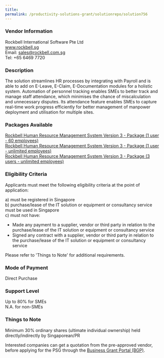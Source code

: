 ```yaml
---
title: 
permalink: /productivity-solutions-grant/solutionrepo/solution756
---
```


### Vendor Information
Rockbell International Software Pte Ltd<br>www.rockbell.sg<br>Email: sales@rockbell.com.sg<br>Tel: +65 6469 7720

### Description

The solution streamlines HR processes by integrating with Payroll and is able to add on E-Leave, E-Claim, E-Documentation modules for a holistic system. Automation of personnel tracking enables SMEs to better track and manage staff attendance, which minimises the chance of miscalculation and unnecessary disputes. Its attendance feature enables SMEs to capture real-time work progress efficiently for better management of manpower deployment and utilisation for multiple sites.

### Packages Available

<a href='https://www.gobusiness.gov.sg/images/psg/Rockbell_HRS_Annex_3_Part_2.pdf' target='_blank'>Rockbell Human Resource Management System Version 3 - Package (1 user - 60 employees)</a><br/>
<a href='https://www.gobusiness.gov.sg/images/psg/Rockbell_HRS_Annex_3_Part_3.pdf' target='_blank'>Rockbell Human Resource Management System Version 3 - Package (1 user - unlimited employees)</a><br/>
<a href='https://www.gobusiness.gov.sg/images/psg/Rockbell_HRS_Annex_3_Part_4.pdf' target='_blank'>Rockbell Human Resource Management System Version 3 - Package (3 users - unlimited employees)</a><br/>

### Eligibility Criteria

Applicants must meet the following eligibility criteria at the point of application:

a) must be registered in Singapore <br>
b) purchase/lease of the IT solution or equipment or consultancy service must be used in Singapore <br>
c) must not have:
- Made any payment to a supplier, vendor or third party in relation to the purchase/lease of the IT solution or equipment or consultancy service
- Signed any contract with a supplier, vendor or third party in relation to the purchase/lease of the IT solution or equipment or consultancy service

Please refer to 'Things to Note' for additional requirements.

### Mode of Payment
Direct Purchase

### Support Level
Up to 80% for SMEs <br>
N.A. for non-SMEs

### Things to Note
Minimum 30% ordinary shares (ultimate individual ownership) held directly/indirectly by Singaporean/PR

Interested companies can get a quotation from the pre-approved vendor, before applying for the PSG through the <a target='_blank' href='https://www.businessgrants.gov.sg/'>Business Grant Portal (BGP)</a>.

